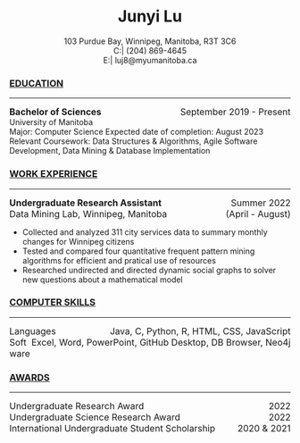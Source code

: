 # <center>Junyi Lu</center>  
<center>103 Purdue Bay, Winnipeg, Manitoba, R3T 3C6  </center>  

<center>C:| (204) 869-4645  </center>  

<center>E:| luj8@myumanitoba.ca  </center>  

### **<u>EDUCATION</u>**
***
<div style="font-size:16px"><span style="float:right">September 2019 - Present</span><strong>Bachelor of Sciences</strong></div>  
University of Manitoba<br>
Major: Computer Science  
Expected date of completion: August 2023<br>
Relevant Coursework: Data Structures & Algorithms, Agile Software Development, Data Mining & Database Implementation

### **<u>WORK EXPERIENCE</u>**
***
<div style="font-size:16px"><span style="float:right">Summer 2022</span><strong>Undergraduate Research Assistant</strong></div>  
<div style="font-size:16px"><span style="float:right">(April - August)</span>Data Mining Lab, Winnipeg, Manitoba</div>  

+ Collected and analyzed 311 city services data to summary monthly changes for Winnipeg citizens 
+ Tested and compared four quantitative frequent pattern mining algorithms for efficient and pratical use of resources 
+ Researched undirected and directed dynamic social graphs to solver new questions about a mathematical model

### **<u>COMPUTER SKILLS</u>**
***
<div style="font-size:16px"><span style="float:right"> Java, C, Python,  R, HTML, CSS, JavaScript</span>Languages</div>  
<div style="font-size:16px"><span style="float:right"> Excel, Word, PowerPoint, GitHub Desktop, DB Browser, Neo4j </span>Software</div>  

### **<u>AWARDS</u>**
***
<div style="font-size:16px"><span style="float:right">2022</span>Undergraduate Research Award</div>
<div style="font-size:16px"><span style="float:right">2022</span>Undergraduate Science Research Award</div>
<div style="font-size:16px"><span style="float:right">2020 & 2021</span>International Undergraduate Student Scholarship</div>

